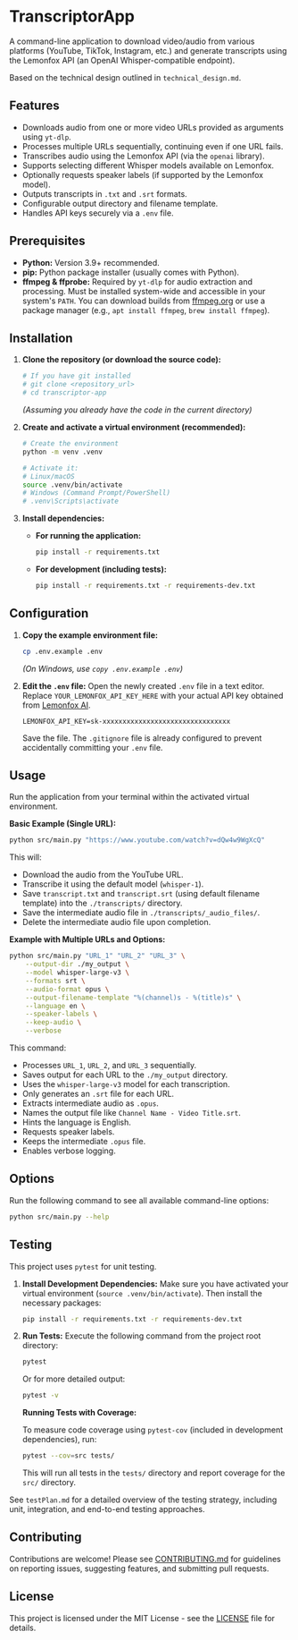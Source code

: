 # TranscriptorApp

A command-line application to download video/audio from various platforms (YouTube, TikTok, Instagram, etc.) and generate transcripts using the Lemonfox API (an OpenAI Whisper-compatible endpoint).

Based on the technical design outlined in `technical_design.md`.

## Features

- Downloads audio from one or more video URLs provided as arguments using `yt-dlp`.
- Processes multiple URLs sequentially, continuing even if one URL fails.
- Transcribes audio using the Lemonfox API (via the `openai` library).
- Supports selecting different Whisper models available on Lemonfox.
- Optionally requests speaker labels (if supported by the Lemonfox model).
- Outputs transcripts in `.txt` and `.srt` formats.
- Configurable output directory and filename template.
- Handles API keys securely via a `.env` file.

## Prerequisites

- **Python:** Version 3.9+ recommended.
- **pip:** Python package installer (usually comes with Python).
- **ffmpeg & ffprobe:** Required by `yt-dlp` for audio extraction and processing. Must be installed system-wide and accessible in your system's `PATH`. You can download builds from [ffmpeg.org](https://ffmpeg.org/download.html) or use a package manager (e.g., `apt install ffmpeg`, `brew install ffmpeg`).

## Installation

1.  **Clone the repository (or download the source code):**

    ```bash
    # If you have git installed
    # git clone <repository_url>
    # cd transcriptor-app
    ```

    _(Assuming you already have the code in the current directory)_

2.  **Create and activate a virtual environment (recommended):**

    ```bash
    # Create the environment
    python -m venv .venv

    # Activate it:
    # Linux/macOS
    source .venv/bin/activate
    # Windows (Command Prompt/PowerShell)
    # .venv\Scripts\activate
    ```

3.  **Install dependencies:**

    - **For running the application:**
      ```bash
      pip install -r requirements.txt
      ```
    - **For development (including tests):**
      ```bash
      pip install -r requirements.txt -r requirements-dev.txt
      ```

## Configuration

1.  **Copy the example environment file:**

    ```bash
    cp .env.example .env
    ```

    _(On Windows, use `copy .env.example .env`)_

2.  **Edit the `.env` file:**
    Open the newly created `.env` file in a text editor.
    Replace `YOUR_LEMONFOX_API_KEY_HERE` with your actual API key obtained from [Lemonfox AI](https://lemonfox.ai/).
    ```dotenv
    LEMONFOX_API_KEY=sk-xxxxxxxxxxxxxxxxxxxxxxxxxxxxxxxx
    ```
    Save the file. The `.gitignore` file is already configured to prevent accidentally committing your `.env` file.

## Usage

Run the application from your terminal within the activated virtual environment.

**Basic Example (Single URL):**

```bash
python src/main.py "https://www.youtube.com/watch?v=dQw4w9WgXcQ"
```

This will:

- Download the audio from the YouTube URL.
- Transcribe it using the default model (`whisper-1`).
- Save `transcript.txt` and `transcript.srt` (using default filename template) into the `./transcripts/` directory.
- Save the intermediate audio file in `./transcripts/_audio_files/`.
- Delete the intermediate audio file upon completion.

**Example with Multiple URLs and Options:**

```bash
python src/main.py "URL_1" "URL_2" "URL_3" \
    --output-dir ./my_output \
    --model whisper-large-v3 \
    --formats srt \
    --audio-format opus \
    --output-filename-template "%(channel)s - %(title)s" \
    --language en \
    --speaker-labels \
    --keep-audio \
    --verbose
```

This command:

- Processes `URL_1`, `URL_2`, and `URL_3` sequentially.
- Saves output for each URL to the `./my_output` directory.
- Uses the `whisper-large-v3` model for each transcription.
- Only generates an `.srt` file for each URL.
- Extracts intermediate audio as `.opus`.
- Names the output file like `Channel Name - Video Title.srt`.
- Hints the language is English.
- Requests speaker labels.
- Keeps the intermediate `.opus` file.
- Enables verbose logging.

## Options

Run the following command to see all available command-line options:

```bash
python src/main.py --help
```

## Testing

This project uses `pytest` for unit testing.

1.  **Install Development Dependencies:**
    Make sure you have activated your virtual environment (`source .venv/bin/activate`). Then install the necessary packages:

    ```bash
    pip install -r requirements.txt -r requirements-dev.txt
    ```

2.  **Run Tests:**
    Execute the following command from the project root directory:

    ```bash
    pytest
    ```

    Or for more detailed output:

    ```bash
    pytest -v
    ```

    **Running Tests with Coverage:**

    To measure code coverage using `pytest-cov` (included in development dependencies), run:

    ```bash
    pytest --cov=src tests/
    ```

    This will run all tests in the `tests/` directory and report coverage for the `src/` directory.

See `testPlan.md` for a detailed overview of the testing strategy, including unit, integration, and end-to-end testing approaches.

## Contributing

Contributions are welcome! Please see [CONTRIBUTING.md](CONTRIBUTING.md) for guidelines on reporting issues, suggesting features, and submitting pull requests.

## License

This project is licensed under the MIT License - see the [LICENSE](LICENSE) file for details.
